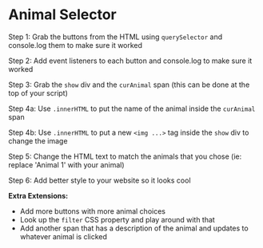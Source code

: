 # Animal Selector

Step 1: Grab the buttons from the HTML using `querySelector` and console.log them to make sure it worked

Step 2: Add event listeners to each button and console.log to make sure it worked

Step 3: Grab the `show` div and the `curAnimal` span (this can be done at the top of your script)

Step 4a: Use `.innerHTML` to put the name of the animal inside the `curAnimal` span

Step 4b: Use `.innerHTML` to put a new `<img ...>` tag inside the `show` div to change the image

Step 5: Change the HTML text to match the animals that you chose (ie: replace 'Animal 1' with your animal)

Step 6: Add better style to your website so it looks cool

**Extra Extensions:** 

- Add more buttons with more animal choices
- Look up the `filter` CSS property and play around with that
- Add another span that has a description of the animal and updates to whatever animal is clicked